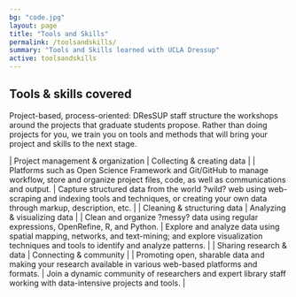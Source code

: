 ```yaml
---
bg: "code.jpg"
layout: page
title: "Tools and Skills"
permalink: /toolsandskills/
summary: "Tools and Skills learned with UCLA Dressup"
active: toolsandskills
---
```


## Tools & skills covered
Project-based, process-oriented: DResSUP staff structure the workshops around the projects that graduate students propose.  Rather than doing projects for you, we train you on tools and methods that will bring your project and skills to the next stage.

| <i class="fa fa-diamond"></i> Project management & organization | <i class="fa fa-code"></i> Collecting & creating data |
| Platforms such as Open Science Framework and Git/GitHub to manage workflow, store and organize project files, code, as well as communications and output. | Capture structured data from the world ?wild? web using web-scraping and indexing tools and techniques, or creating your own data through markup, description, etc. |
| <i class="fa fa-table"></i> Cleaning & structuring data | <i class="fa fa-bar-chart"></i> Analyzing & visualizing data |
| Clean and organize ?messy? data using regular expressions, OpenRefine, R, and Python. | Explore and analyze data using spatial mapping, networks, and text-mining; and explore visualization techniques and tools to identify and analyze patterns. |
| <i class="fa fa-paper-plane"></i> Sharing research & data | <i class="fa fa-share-alt"></i> Connecting & community |
| Promoting open, sharable data and making your research available in various web-based platforms and formats. | Join a dynamic community of researchers and expert library staff working with data-intensive projects and tools. |
